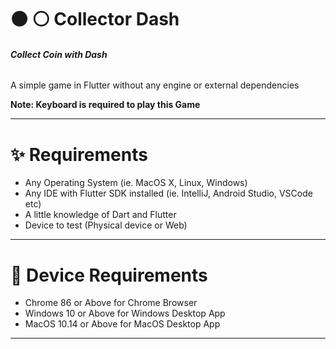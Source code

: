 # ⚫ ⚪ Collector Dash
###### **Collect Coin with Dash**

A simple game in Flutter without any engine or external dependencies

**Note: Keyboard is required to play this Game**

------

# ✨ Requirements
- Any Operating System (ie. MacOS X, Linux, Windows)
- Any IDE with Flutter SDK installed (ie. IntelliJ, Android Studio, VSCode etc)
- A little knowledge of Dart and Flutter
- Device to test (Physical device or Web)

------

# 📲 Device Requirements
- Chrome 86 or Above for Chrome Browser
- Windows 10 or Above for Windows Desktop App
- MacOS 10.14 or Above for MacOS Desktop App

------